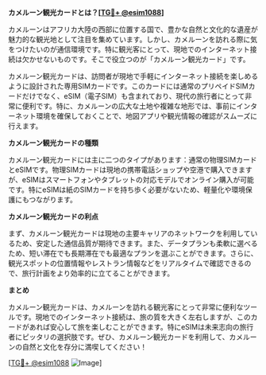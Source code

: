 **カメルーン観光カードとは？[[TG💪+ @esim1088](https://t.me/s/esim1088)]**

カメルーンはアフリカ大陸の西部に位置する国で、豊かな自然と文化的な遺産が魅力的な観光地として注目を集めています。しかし、カメルーンを訪れる際に気をつけたいのが通信環境です。特に観光客にとって、現地でのインターネット接続は欠かせないものです。そこで役立つのが「カメルーン観光カード」です。

カメルーン観光カードは、訪問者が現地で手軽にインターネット接続を楽しめるように設計された専用SIMカードです。このカードには通常のプリペイドSIMカードだけでなく、eSIM（電子SIM）も含まれており、現代の旅行者にとって非常に便利です。特に、カメルーンの広大な土地や複雑な地形では、事前にインターネット環境を確保しておくことで、地図アプリや観光情報の確認がスムーズに行えます。

**カメルーン観光カードの種類**

カメルーン観光カードには主に二つのタイプがあります：通常の物理SIMカードとeSIMです。物理SIMカードは現地の携帯電話ショップや空港で購入できますが、eSIMはスマートフォンやタブレットの対応モデルでオンライン購入が可能です。特にeSIMは紙のSIMカードを持ち歩く必要がないため、軽量化や環境保護にもつながります。

**カメルーン観光カードの利点**

まず、カメルーン観光カードは現地の主要キャリアのネットワークを利用しているため、安定した通信品質が期待できます。また、データプランも柔軟に選べるため、短い滞在でも長期滞在でも最適なプランを選ぶことができます。さらに、観光スポットの位置情報やレストラン情報などをリアルタイムで確認できるので、旅行計画をより効率的に立てることができます。

**まとめ**

カメルーン観光カードは、カメルーンを訪れる観光客にとって非常に便利なツールです。現地でのインターネット接続は、旅の質を大きく左右しますが、このカードがあれば安心して旅を楽しむことができます。特にeSIMは未来志向の旅行者にピッタリの選択肢です。ぜひ、カメルーン観光カードを利用して、カメルーンの自然と文化を存分に満喫してください！

[[TG💪+ @esim1088](https://t.me/s/esim1088) ![Image](https://i.postimg.cc/Y0z9fWf4/image.png)]